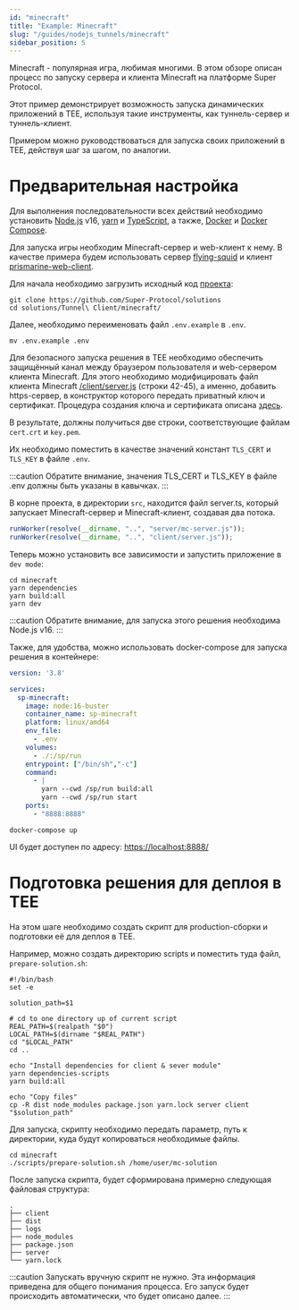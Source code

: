 ```yaml
---
id: "minecraft"
title: "Example: Minecraft"
slug: "/guides/nodejs_tunnels/minecraft"
sidebar_position: 5
---
```


Minecraft - популярная игра, любимая многими. В этом обзоре описан процесс по запуску сервера и клиента Minecraft на платформе Super Protocol.

Этот пример демонстрирует возможность запуска динамических приложений в TEE, используя такие инструменты, как туннель-сервер и туннель-клиент.

Примером можно руководствоваться для запуска своих приложений в TEE, действуя шаг за шагом, по аналогии.



# Предварительная настройка

Для выполнения последовательности всех действий необходимо установить
[Node.js](https://nodejs.org/en/download/package-manager) v16,
[yarn](https://classic.yarnpkg.com/lang/en/docs/install/#mac-stable) и
[TypeScript](https://www.typescriptlang.org/download), а также, [Docker](https://docs.docker.com/engine/install/) и
[Docker Compose](https://docs.docker.com/compose/install/).

Для запуска игры необходим Minecraft-сервер и web-клиент к нему.
В качестве примера будем использовать сервер [flying-squid](https://github.com/PrismarineJS/flying-squid) и клиент [prismarine-web-client](https://github.com/PrismarineJS/prismarine-web-client).

Для начала необходимо загрузить исходный код [проекта](https://github.com/Super-Protocol/solutions):

```shell
git clone https://github.com/Super-Protocol/solutions
cd solutions/Tunnel\ Client/minecraft/
```

Далее, необходимо переименовать файл `.env.example` в `.env`.

```shell
mv .env.example .env
```

Для безопасного запуска решения в TEE необходимо обеспечить защищённый канал между браузером пользователя и web-сервером
клиента Minecraft. Для этого необходимо модифицировать файл клиента Minecraft [/client/server.js](https://github.com/Super-Protocol/solutions/blob/main/Tunnel%20Client/minecraft/client/server.js) (строки 42-45),
а именно, добавить https-сервер, в конструктор которого передать приватный ключ и сертификат.
Процедура создания ключа и сертификата описана [здесь](https://docs.dev.superprotocol.com/developers/guides/tunnel-clients/ssl).

В результате, должны получиться две строки, соответствующие файлам `cert.crt` и `key.pem`.

Их необходимо поместить в качестве значений констант `TLS_CERT` и `TLS_KEY` в файле `.env`.

:::caution
Обратите внимание, значения TLS_CERT и TLS_KEY в файле .env должны быть указаны в кавычках.
:::

В корне проекта, в директории `src`, находится файл server.ts, который запускает Minecraft-сервер и Minecraft-клиент,
создавая два потока.

```javascript
runWorker(resolve(__dirname, "..", "server/mc-server.js"));
runWorker(resolve(__dirname, "..", "client/server.js"));
```

Теперь можно установить все зависимости и запустить приложение в `dev mode`:

```shell
cd minecraft
yarn dependencies
yarn build:all
yarn dev
```

:::caution
Обратите внимание, для запуска этого решения необходима Node.js v16.
:::

Также, для удобства, можно использовать docker-compose для запуска решения в контейнере:

```yaml
version: '3.8'

services:
  sp-minecraft:
    image: node:16-buster
    container_name: sp-minecraft
    platform: linux/amd64
    env_file:
      - .env
    volumes:
      - ./:/sp/run
    entrypoint: ["/bin/sh","-c"]
    command:
      - |
        yarn --cwd /sp/run build:all
        yarn --cwd /sp/run start
    ports:
      - "8888:8888"
```

```shell
docker-compose up
```

UI будет доступен по адресу: [https://localhost:8888/](https://localhost:8888/)


# Подготовка решения для деплоя в ТЕЕ

На этом шаге необходимо создать скрипт для production-сборки и подготовки её для деплоя в TEE.

Например, можно создать директорию scripts и поместить туда файл, `prepare-solution.sh`:

```shell title="scripts/prepare-solution.sh"
#!/bin/bash
set -e

solution_path=$1

# cd to one directory up of current script
REAL_PATH=$(realpath "$0")
LOCAL_PATH=$(dirname "$REAL_PATH")
cd "$LOCAL_PATH"
cd ..

echo "Install dependencies for client & sever module"
yarn dependencies-scripts
yarn build:all

echo "Copy files"
cp -R dist node_modules package.json yarn.lock server client "$solution_path"
```

Для запуска, скрипту необходимо передать параметр, путь к директории, куда будут копироваться необходимые файлы.

```shell
cd minecraft
./scripts/prepare-solution.sh /home/user/mc-solution
```

После запуска скрипта, будет сформирована примерно следующая файловая структура:

```text
.
├── client
├── dist
├── logs
├── node_modules
├── package.json
├── server
└── yarn.lock
```

:::caution
Запускать вручную скрипт не нужно. Эта информация приведена для общего понимания процесса. Его запуск будет
происходить автоматически, что будет описано далее.
:::
